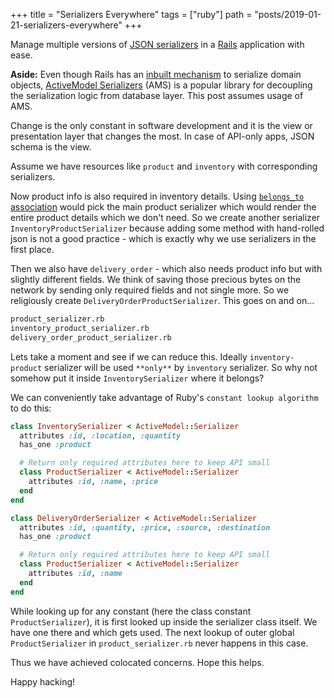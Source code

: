 +++
title = "Serializers Everywhere"
tags = ["ruby"]
path = "posts/2019-01-21-serializers-everywhere"
+++

Manage multiple versions of [JSON serializers](https://github.com/rails-api/active_model_serializers) in a [Rails](https://rubyonrails.org/) application with ease.

<!-- more -->

**Aside:** Even though Rails has an [inbuilt mechanism](https://api.rubyonrails.org/classes/ActiveModel/Serializers/JSON.html#method-i-as_json)
to serialize domain objects,
[ActiveModel Serializers](https://github.com/rails-api/active_model_serializers) (AMS) is a
popular library for decoupling the serialization logic from database layer. This post assumes usage of AMS.

Change is the only constant in software development and it is the view or presentation layer
that changes the most. In case of API-only apps, JSON schema is the view.

Assume we have resources like `product` and `inventory` with corresponding serializers.

Now product info is also required in inventory details.
Using [`belongs_to` association](https://github.com/rails-api/active_model_serializers/blob/v0.10.6/docs/general/serializers.md#associations)
would pick the main product serializer which would render the entire product details which we don't need.
So we create another serializer `InventoryProductSerializer` because adding some method with hand-rolled json is not a good practice - which is exactly why we use serializers in the first place.

Then we also have `delivery_order` - which also needs product info but with slightly different fields.
We think of saving those precious bytes on the network by sending only required fields and not single more. So we religiously create `DeliveryOrderProductSerializer`.
This goes on and on...

```sh
product_serializer.rb
inventory_product_serializer.rb
delivery_order_product_serializer.rb
```

Lets take a moment and see if we can reduce this. Ideally `inventory-product` serializer will be used `**only**` by `inventory` serializer.
So why not somehow put it inside `InventorySerializer` where it belongs?

We can conveniently take advantage of Ruby's `constant lookup algorithm` to do this:

```ruby
class InventorySerializer < ActiveModel::Serializer
  attributes :id, :location, :quantity
  has_one :product

  # Return only required attributes here to keep API small
  class ProductSerializer < ActiveModel::Serializer
    attributes :id, :name, :price
  end
end
```

```ruby
class DeliveryOrderSerializer < ActiveModel::Serializer
  attributes :id, :quantity, :price, :source, :destination
  has_one :product

  # Return only required attributes here to keep API small
  class ProductSerializer < ActiveModel::Serializer
    attributes :id, :name
  end
end
```

While looking up for any constant (here the class constant `ProductSerializer`), it is first looked up inside the serializer class itself.
We have one there and which gets used. The next lookup of outer global `ProductSerializer` in `product_serializer.rb` never happens in this case.

Thus we have achieved colocated concerns. Hope this helps.

Happy hacking!

